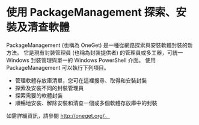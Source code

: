# 使用 PackageManagement 探索、安裝及清查軟體

PackageManagement (也稱為 OneGet) 是一種從網路探索與安裝軟體封裝的新方法。 它是現有封裝管理員 (也稱為封裝提供者) 的管理員或多工器，可統一 Windows 封裝管理與單一的 Windows PowerShell 介面。 使用 PackageManagement 可以執行下列項目。

-   管理軟體存放庫清單，您可在這裡搜尋、取得和安裝封裝
-   探索及安裝不同的封裝管理員
-   探索需要的軟體封裝
-   順暢地安裝、解除安裝和清查一個或多個軟體存放庫中的封裝

如需詳細資訊，請參閱 http://oneget.org/。


<!--HONumber=Jun16_HO4-->


